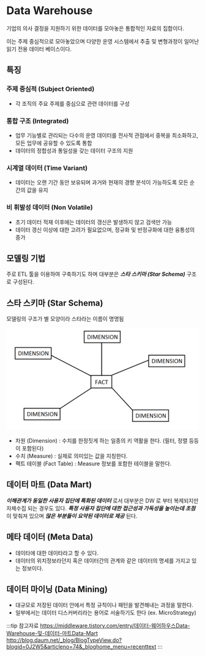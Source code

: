# Data Warehouse

기업의 의사 결정을 지원하기 위한 데이터를 모아놓은 통합적인 자료의 집합이다.

이는 주제 중심적으로 모아놓았으며 다양한 운영 시스템에서 추출 및 변형과정이 일어난 읽기 전용 데이터 베이스이다.

## 특징

### 주제 중심적 (Subject Oriented)

* 각 조직의 주요 주제를 중심으로 관련 데이터를 구성

### 통합 구조 (Integrated)

* 업무 기능별로 관리되는 다수의 운영 데이터를 전사적 관점에서 중복을 최소화하고, 모든 업무에 공유할 수 있도록 통합
* 데이터의 정합성과 통일성을 갖는 데이터 구조의 지원

### 시계열 데이터 (Time Variant)

* 데이터는 오랜 기간 동안 보유되며 과거와 현재의 경향 분석이 가능하도록 모든 순간의 값을 유지

### 비 휘발성 데이터 (Non Volatile)

* 초기 데이터 적재 이후에는 데이터의 갱신은 발생하지 않고 검색만 가능
* 데이터 갱신 이상에 대한 고려가 필요없으며, 정규화 및 반정규화에 대한 융통성의 증가

## 모델링 기법

주로 ETL 툴을 이용하여 구축하기도 하며 대부분은 _**스타 스키마 (Star Schema)**_ 구조로 구성된다.

## 스타 스키마 (Star Schema)

모델링의 구조가 별 모양이라 스타라는 이름이 명명됨

![스타 스키마](/img/A042.png)

* 차원 (Dimension) : 수치를 한정짓게 하는 일종의 키 역활을 한다. (필터, 정렬 등등이 포함된다)
* 수치 (Measure) : 실제로 의미있는 값을 지칭한다.
* 팩트 테이블 (Fact Table) : Measure 정보를 포함한 테이블을 말한다.

## 데이터 마트 (Data Mart)

_**이해관계가 동일한 사용자 집단에 특화된 데이터**_ 로서 대부분은 DW 로 부터 복제되지만 자체수집 되는 경우도 있다.
_**특정 사용자 집단에 대한 접근성과 가독성을 높이는데 초점**_ 이 맞춰져 있으며 _**많은 부분들이 요약된 데이터로 제공**_ 된다.

## 메타 데이터 (Meta Data)

* 데이타에 대한 데이타라고 할 수 있다.
* 데이터의 위치정보라던지 혹은 데이터간의 관계와 같은 데이터의 명세를 가지고 있는 정보이다.

## 데이터 마이닝 (Data Mining)

* 대규모로 저장된 데이터 안에서 특정 규칙이나 패턴을 발견해내는 과정을 말한다.
* 일부에서는 데이터 디스커버리라는 용어로 서술하기도 한다 (ex. MicroStrategy)

:::tip 참고자료
<https://middleware.tistory.com/entry/데이터-웨어하우스Data-Warehouse-및-데이터-마트Data-Mart>  
<http://blog.daum.net/_blog/BlogTypeView.do?blogid=0J2W5&articleno=74&_bloghome_menu=recenttext>
:::